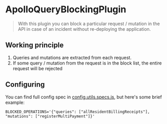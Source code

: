 # ApolloQueryBlockingPlugin

> With this plugin you can block a particular request / mutation in the API in case of an incident 
> without re-deploying the application.

## Working principle
1. Queries and mutations are extracted from each request.
2. If some query / mutation from the request is in the block list, the entire request will be rejected

## Configuring

You can find full config spec in [config.utils.specs.js](./config.utils.spec.js), but here's some brief example:
```dotenv
BLOCKED_OPERATIONS='{"queries": ["allResidentBillingReceipts"], "mutations": ["registerMultiPayment"]}'
```

